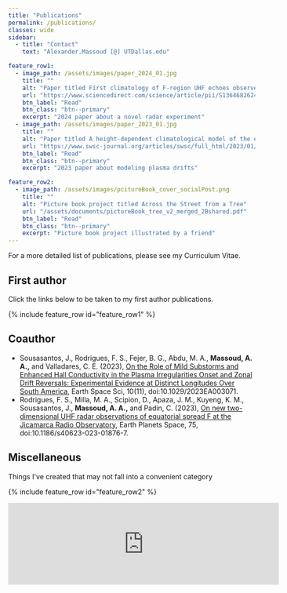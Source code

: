 ```yaml
---
title: "Publications"
permalink: /publications/
classes: wide
sidebar:
  - title: "Contact"
    text: "Alexander.Massoud [@] UTDallas.edu"

feature_row1:
  - image_path: /assets/images/paper_2024_01.jpg
    title: ""
    alt: "Paper titled First climatology of F-region UHF echoes observed by the AMISR-14 system at the Jicamarca radio observatory and comparison with the climatology of VHF echoes observed by the collocated JULIA radar"
    url: "https://www.sciencedirect.com/science/article/pii/S1364682624001561"
    btn_label: "Read"
    btn_class: "btn--primary"
    excerpt: "2024 paper about a novel radar experiment"
  - image_path: /assets/images/paper_2023_01.jpg
    title: ""
    alt: "Paper titled A height-dependent climatological model of the equatorial ionospheric zonal plasma drifts (EZDrifts): Description and application to an analysis of the longitudinal variations of the zonal drifts"
    url: "https://www.swsc-journal.org/articles/swsc/full_html/2023/01/swsc220059/swsc220059.html"
    btn_label: "Read"
    btn_class: "btn--primary"
    excerpt: "2023 paper about modeling plasma drifts"

feature_row2:
  - image_path: /assets/images/pcitureBook_cover_socialPost.png
    title: ""
    alt: "Picture book project titled Across the Street from a Tree"
    url: "/assets/documents/pictureBook_tree_v2_merged_2Bshared.pdf"
    btn_label: "Read"
    btn_class: "btn--primary"
    excerpt: "Picture book project illustrated by a friend"
---
```


For a more detailed list of publications, please see my Curriculum Vitae.

## First author

Click the links below to be taken to my first author publications.

{% include feature_row id="feature_row1" %}

## Coauthor

- Sousasantos, J., Rodrigues, F. S., Fejer, B. G., Abdu, M. A., **Massoud, A. A.,** and Valladares, C. E. (2023), [On the Role of Mild Substorms and Enhanced Hall Conductivity in the Plasma Irregularities Onset and Zonal Drift Reversals: Experimental Evidence at Distinct Longitudes Over South America](https://agupubs.onlinelibrary.wiley.com/doi/full/10.1029/2023EA003071), Earth Space Sci, 10(11), doi:10.1029/2023EA003071.
- Rodrigues, F. S., Milla, M. A., Scipion, D., Apaza, J. M., Kuyeng, K. M., Sousasantos, J., **Massoud, A. A.,** and Padin, C. (2023), [On new two-dimensional UHF radar observations of equatorial spread F at the Jicamarca Radio Observatory](https://link.springer.com/article/10.1186/s40623-023-01876-7), Earth Planets Space, 75, doi:10.1186/s40623-023-01876-7.

## Miscellaneous
Things I've created that may not fall into a convenient category

{% include feature_row id="feature_row2" %}

<iframe frameborder="0" src="https://itch.io/embed/973915" width="552" height="167"><a href="https://amaas.itch.io/pocket-planet-fantasy">Pocket Planet Fantasy by amaas</a></iframe>
